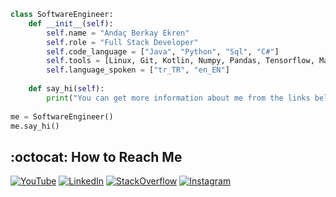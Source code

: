 <!--### Hello :earth_americas: !<p align="right">![Code Time](http://img.shields.io/badge/Code%20Time-343%20hrs%2025%20mins-blue)</p>-->

```python
class SoftwareEngineer:
    def __init__(self):
        self.name = "Andaç Berkay Ekren"
        self.role = "Full Stack Developer"
        self.code_language = ["Java", "Python", "Sql", "C#"]
        self.tools = [Linux, Git, Kotlin, Numpy, Pandas, Tensorflow, Matplotlib, Microsoft Sql Server]
        self.language_spoken = ["tr_TR", "en_EN"]
        
    def say_hi(self):
        print("You can get more information about me from the links below.")
        
me = SoftwareEngineer()
me.say_hi()
```

## :octocat: How to Reach Me

[![YouTube](https://img.shields.io/badge/-YouTube-ffffff?style=flat&logo=YouTube&logoColor=eb2f06)](https://www.youtube.com/channel/UCGfxd_fCog9r11d9dm-cOiQ) 
[![LinkedIn](https://img.shields.io/badge/-LinkedIn-ffffff?style=flat&logo=linkedin&logoColor=0984e3)](https://www.linkedin.com/in/anda%C3%A7-e-783134215/) 
[![StackOverflow](https://img.shields.io/badge/-StackOverflow-ffffff?style=flat&logo=StackOverflow)](https://stackoverflow.com/users/19333732/anda%c3%a7-berkay-ekren)
[![Instagram](https://img.shields.io/badge/-Instagram-ffffff?style=flat&logo=Instagram)](https://instagram.com/andacberkaye)
